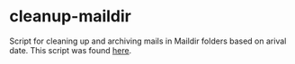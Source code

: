 # cleanup-maildir
Script for cleaning up and archiving mails in Maildir folders based on arival date. This script was found [here](https://gist.github.com/pkern/3730543).
